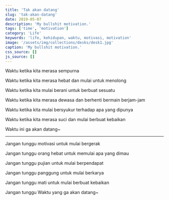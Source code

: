 ```yaml
---
title: 'Tak akan datang'
slug: 'tak-akan-datang'
date: 2019-05-07
description: 'My bullshit motivation.'
tags: ['time', 'motivation']
category: 'Life'
keywords: 'life, kehidupan, waktu, motivasi, motivation'
image: '/assets/img/collections/desks/desk1.jpg'
caption: 'My bullshit motivation.'
css_source: []
js_source: []
---
```


Waktu ketika kita merasa sempurna

Waktu ketika kita merasa hebat dan mulai untuk menolong

Waktu ketika kita mulai berani untuk berbuat sesuatu

Waktu ketika kita merasa dewasa dan berhenti bermain berjam-jam

Waktu ketika kita mulai bersyukur terhadap apa yang dipunya

Waktu ketika kita merasa suci dan mulai berbuat kebaikan

Waktu ini ga akan datang~

---

Jangan tunggu motivasi untuk mulai bergerak

Jangan tunggu orang hebat untuk memulai apa yang dimau

Jangan tunggu pujian untuk mulai berpendapat

Jangan tunggu panggung untuk mulai berkarya

Jangan tunggu mati untuk mulai berbuat kebaikan

Jangan tunggu Waktu yang ga akan datang~
